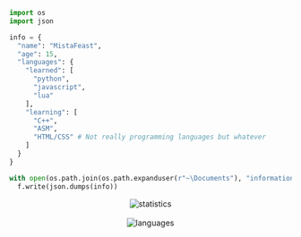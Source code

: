 ```python
import os
import json

info = {
  "name": "MistaFeast",
  "age": 15,
  "languages": {
    "learned": [
      "python",
      "javascript",
      "lua"
    ],
    "learning": [
      "C++",
      "ASM",
      "HTML/CSS" # Not really programming languages but whatever
    ]
  }
}

with open(os.path.join(os.path.expanduser(r"~\Documents"), "information.json"), "w") as f:
  f.write(json.dumps(info))
```

<p align="center">
  <img src="https://github-readme-stats.vercel.app/api?username=MistaFeast&theme=dark&show_icons=true" alt="statistics" />  
  <br>
  <br>
  <img src="https://github-readme-stats.vercel.app/api/top-langs/?username=MistaFeast&theme=dark&layout=compact" alt="languages" />
</p>
